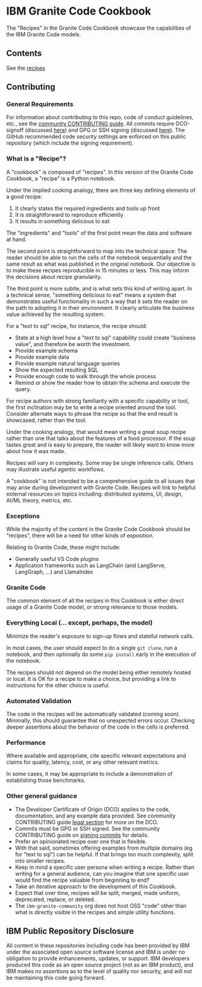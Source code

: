 # IBM Granite Code Cookbook

The "Recipes" in the Granite Code Cookbook showcase the capabilities of
the IBM Granite Code models.

## Contents

See the [recipes](recipes/)

## Contributing

### General Requirements

For information about contributing to this repo, code of conduct guidelines, etc., see the [community CONTRIBUTING guide][cCg].  All commits require DCO-signoff (discussed [here][cCg-legal]) _and_ GPG or SSH signing (discussed [here][cCg-signing]).  The GitHub recommended code security settings are enforced on this public repository (which include the signing requirement).

### What is a "Recipe"?

A "cookbook" is composed of "recipes".
In this version of the Granite Code Cookbook, a "recipe" is a Python notebook.

Under the implied cooking analogy, there are three key defining elements of a
good recipe:

1. It clearly states the required ingredients and tools up front
2. It is straightforward to reproduce efficiently
3. It results in something delicious to eat

The "ingredients" and "tools" of the first point mean the data and software at hand.

The second point is straightforward to map into the technical space:
The reader should be able to run the cells of the notebook sequentially
and the same result as what was published in the original notebook.
Our objective is to make these recipes reproducible in 15 minutes or less.
This may inform the decisions about recipe granularity.

The third point is more subtle, and is what sets this kind of writing apart.
In a technical sense, "something delicious to eat" means a system
that demonstrates useful functionality in such a way that it sets the
reader on the path to adopting it in their environment.  It clearly articulate the business value achieved by the resulting system.

For a "text to sql" recipe, for instance, the recipe should:

- State at a high level how a "text to sql" capability could create "business value", and therefore be worth the investment.
- Provide example schema
- Provide example data
- Provide example natural language queries
- Show the expected resulting SQL
- Provide enough code to walk through the whole process
- Remind or show the reader how to obtain the schema and execute the query.

For recipe authors with strong familiarity with a specific capability or tool,
the first inclination may be to write a recipe oriented around the tool.
Consider alternate ways to phrase the recipe so that the end result is showcased, rather than the tool.

Under the cooking analogy, that would mean writing a great soup recipe rather than one that talks about the features of a food processor.  If the soup tastes great and is easy to prepare, the reader will likely want to know more about how it was made.

Recipes will vary in complexity.
Some may be single inference calls.
Others may illustrate useful agentic workflows.

A "cookbook" is not intended to be a comprehensive guide to all
issues that may arise during development with Granite Code.
Recipes will link to helpful external resources on topics including: distributed systems, UI, design, AI/ML theory, metrics, etc.

### Exceptions

While the majority of the content in the Granite Code Cookbook
should be "recipes", there will be a need for other kinds of exposition.

Relating to Granite Code, these might include:

- Generally useful VS Code plugins
- Application frameworks such as LangChain (and LangServe, LangGraph, ...) and LlamaIndex

### Granite Code

The common element of all the recipes in this Cookbook is either direct usage of a Granite Code model, or strong relevance to those models.

### Everything Local (... except, perhaps, the model)

Minimize the reader's exposure to sign-up flows and stateful network calls.

In most cases, the user should expect to do a single `git clone`,
run a notebook, and then optionally do some `pip install` early in
the execution of the notebook.

The recipes should not depend on the model being either remotely hosted
or local.  It is OK for a recipe to make a choice, but providing a link
to instructions for the other choice is useful.

### Automated Validation

The code in the recipes will be automatically validated (coming soon).
Minimally, this should guarantee that no unexpected errors occur.
Checking deeper assertions about the behavior of the code
in the cells is preferred.

### Performance

Where available and appropriate, cite specific relevant expectations
and claims for quality, latency, cost, or any other relevant metrics.

In some cases, it may be appropriate to include a demonstration
of establishing those benchmarks.

### Other general guidance

- The Developer Certificate of Origin (DCO) applies to the code, documentation, and any example data provided. See community CONTRIBUTING guide [legal section][cCg-legal] for more on the DCO.
- Commits must be GPG or SSH signed. See the community CONTRIBUTING guide on [signing commits][cCg-signing] for details.
- Prefer an opinionated recipe over one that is flexible.
- With that said, sometimes offering examples from multiple domains (eg for "text to sql") can be helpful.  If that brings too much complexity, split into smaller recipes.
- Keep in mind a specific user persona when writing a recipe.  Rather than writing for a general audience, can you imagine that one specific user would find the recipe valuable from beginning to end?
- Take an iterative approach to the development of this Cookbook.
- Expect that over time, recipes will be split, merged, made uniform, deprecated, replace, or deleted.
- The `ibm-granite-community` org does not host OSS "code" other than what is directly visible in the recipes and simple utility functions.

## IBM Public Repository Disclosure

All content in these repositories including code has been provided by IBM under the associated open source software license and IBM is under no obligation to provide enhancements, updates, or support. IBM developers produced this code as an open source project (not as an IBM product), and IBM makes no assertions as to the level of quality nor security, and will not be maintaining this code going forward.

[cCg]: https://github.com/ibm-granite-cookbooks/community/blob/main/CONTRIBUTING.md
[cCg-legal]: https://github.com/ibm-granite-cookbooks/community/blob/main/CONTRIBUTING.md#legal
[cCg-signing]: https://github.com/ibm-granite-cookbooks/community/blob/main/CONTRIBUTING.md#signing-commits